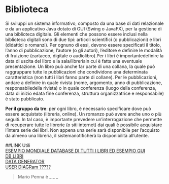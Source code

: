 # Biblioteca
Si sviluppi un sistema informativo, composto da una base di dati relazionale e da un applicativo Java dotato di GUI (Swing o JavaFX), per la gestione di una biblioteca digitale. Gli elementi che possono essere inclusi nella biblioteca digitali sono di due tipi: articoli scientifici (o pubblicazioni) e libri (didattici o romanzi). Per ognuno di essi, devono essere specificati il titolo, l’anno di pubblicazione, l’autore (o gli autori), l’editore e definire le modalità di fruizione (cartaceo, digitale o audiolibro).Per i libri è importantedefinire la data di uscita del libro e la sala/libreriain cui è fatta una eventuale presentazione. Un libro può anche far parte di una collana, la quale può raggruppare tutte le pubblicazioni che condividono una determinata caratteristica (non tutti i libri fanno parte di collane). Per le pubblicazioni, andare a definire in quale rivista (nome, argomento, anno di pubblicazione, responsabiledella rivista) o in quale conferenza (luogo della conferenza, data di inizio edata fine conferenza, struttura organizzatrice e responsabile) è stato pubblicato.

**Per il gruppo da tre**: per ogni libro, è necessario specificare dove può essere acquistato (libreria, online). Un romanzo può avere anche uno o più seguiti. In tal caso, è importante prevedere un’interrogazione che permette di recuperare tutte le librerie (o siti internet) dai quali è possibile acquistare l’intera serie dei libri. Non appena una serie sarà disponibile per l’acquisto da almeno una libreria, il sistemanotificherà la disponibilità all’utente.


##LINK Utili <br />
[ESEMPIO MONDIALE DATABASE DI TUTTI I LIBRI ED ESEMPIO GUI](https://www.jstor.org/action/showAdvancedSearch) <br />
[DB LIBRI](https://www.kaggle.com/datasets/dylanjcastillo/7k-books-with-metadata) <br />
[DATA GENERATOR](https://www.onlinedatagenerator.com/) <br />
[USER DIAGRam ?????](https://i.stack.imgur.com/DHbVr.png) <br />

> Mario Penna è _ _ _
